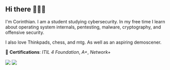 ## Hi there 🕵🏻‍♂️
I'm Corinthian. I am a student studying cybersecurity. In my free time I learn about operating system internals, pentesting, malware, cryptography, and offensive security.

I also love Thinkpads, chess, and mtg. As well as an aspiring demoscener.

🍻 **Certifications**: *ITIL 4 Foundation*, *A+*, *Network+*

<a>
  <img align="center" src="https://github-readme-stats.vercel.app/api?username=th3corinthian&show_icons=true&theme=dark" />
</a>
<a>
  <img align="center" src="https://github-readme-stats.vercel.app/api/top-langs/?username=th3corinthian&layout=compact&show_icons=true&theme=dark" />
</a>
